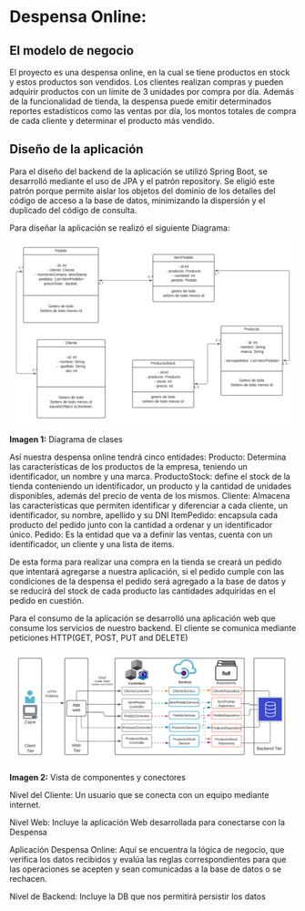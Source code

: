 # Despensa Online:

## El modelo de negocio

El proyecto es una despensa online, en la cual se tiene productos en stock y estos productos son vendidos. Los clientes realizan compras y pueden adquirir productos con un límite de 3 unidades por compra por día. Además de la funcionalidad de tienda, la despensa puede emitir determinados reportes estadísticos como las ventas por día, los montos totales de compra de cada cliente y determinar el producto más vendido.

## Diseño de la aplicación

Para el diseño del backend de la aplicación se utilizó Spring Boot, se desarrolló mediante el uso de JPA y el patrón repository. Se eligió este patrón porque permite aislar los objetos del dominio de los detalles del código de acceso a la base de datos, minimizando la dispersión y el duplicado del código de consulta.

Para diseñar la aplicación se realizó el siguiente Diagrama:

![Diagrama de Clases](/Informe/diagrama-de-clases.png "Diagrama de Clases")

**Imagen 1:** Diagrama de clases

Así nuestra despensa online tendrá cinco entidades:
Producto: Determina las características de los productos de la empresa, teniendo un identificador, un nombre y una marca.
ProductoStock: define el stock de la tienda conteniendo un identificador, un producto y la cantidad de unidades disponibles, además del precio de venta de los mismos.
Cliente: Almacena las características que permiten identificar y diferenciar a cada cliente, un identificador, su nombre, apellido y su DNI
ItemPedido: encapsula cada producto del pedido junto con la cantidad a ordenar y un identificador único.
Pedido: Es la entidad que va a definir las ventas, cuenta con un identificador, un cliente y una lista de items.

De esta forma para realizar una compra en la tienda se creará un pedido que intentará agregarse a nuestra aplicación, si el pedido cumple con las condiciones de la despensa el pedido será agregado a la base de datos y se reducirá del stock de cada producto las cantidades adquiridas en el pedido en cuestión.

Para el consumo de la aplicación se desarrolló una aplicación web que consume los servicios de nuestro backend. El cliente se comunica mediante peticiones HTTP(GET, POST, PUT and DELETE) 

![Vista de Componentes y Conectores](/Informe/vista-de-componentes-y-conectores.png "Vista de Componentes y Conectores")

**Imagen 2:** Vista de componentes y conectores

Nivel del Cliente: Un usuario que se conecta con un equipo mediante internet.

Nivel Web: Incluye la aplicación Web desarrollada para conectarse con la Despensa 

Aplicación Despensa Online: Aquí se encuentra la lógica de negocio, que verifica los datos recibidos y evalúa las reglas correspondientes para que las operaciones se acepten y sean comunicadas a la base de datos o se rechacen.

Nivel de Backend: Incluye la DB que nos permitirá persistir los datos